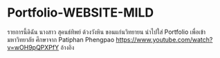 # Portfolio-WEBSITE-MILD
รายการนี้ดิฉัน นางสาว สุคนธ์ทิพย์ ด้วงวังหิน ขอนแก่นวิทยายน นำไปใส่ Portfolio เพื่อเข้ามหาวิทยาลัย
ศึกษาจาก Patiphan Phengpao 
https://www.youtube.com/watch?v=wOH9pQPXPfY อ้างอิง
